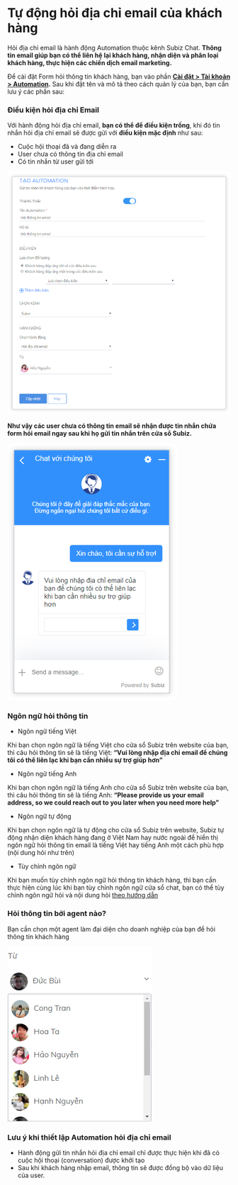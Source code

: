 # Tự động hỏi địa chỉ email của khách hàng

Hỏi địa chỉ email là hành động Automation thuộc kênh Subiz Chat. **Thông tin email giúp bạn có thể liên hệ lại khách hàng, nhận diện và phân loại khách hàng, thực hiện các chiến dịch email marketing.**

Để cài đặt Form hỏi thông tin khách hàng, bạn vào phần [**Cài đặt &gt; Tài khoản &gt; Automation**](https://app.subiz.com/settings/automation-list)**.** Sau khi đặt tên và mô tả theo cách quản lý của bạn, bạn cần lưu ý các phần sau:

### Điều kiện hỏi địa chỉ Email

Với hành động hỏi địa chỉ email, **bạn có thể để điều kiện trống**, khi đó tin nhắn hỏi địa chỉ email sẽ được gửi với **điều kiện mặc định** như sau:

* Cuộc hội thoại đã và đang diễn ra
* User chưa có thông tin địa chỉ email
* Có tin nhắn từ user gửi tới

![T&#x1EA1;o automation h&#x1ECF;i th&#xF4;ng tin kh&#xE1;ch h&#xE0;ng](../../.gitbook/assets/tao-form-hoi-email.png)

**Như vậy các user chưa có thông tin email sẽ nhận được tin nhắn chứa form hỏi email ngay sau khi họ gửi tin nhắn trên cửa sổ Subiz.**

![Form h&#x1ECF;i th&#xF4;ng tin kh&#xE1;ch h&#xE0;ng tr&#xEA;n c&#x1EED;a s&#x1ED5; chat](../../.gitbook/assets/form-hoi-email-1.png)

### Ngôn ngữ hỏi thông tin

* Ngôn ngữ tiếng Việt

Khi bạn chọn ngôn ngữ là tiếng Việt cho cửa sổ Subiz trên website của bạn, thì câu hỏi thông tin sẽ là tiếng Việt: **“Vui lòng nhập địa chỉ email để chúng tôi có thể liên lạc khi bạn cần nhiều sự trợ giúp hơn”**

* Ngôn ngữ tiếng Anh

Khi bạn chọn ngôn ngữ là tiếng Anh cho cửa sổ Subiz trên website của bạn, thì câu hỏi thông tin sẽ là tiếng Anh: **“Please provide us your email address, so we could reach out to you later when you need more help”**

* Ngôn ngữ tự động

Khi bạn chọn ngôn ngữ là tự động cho cửa sổ Subiz trên website, Subiz tự động nhận diện khách hàng đang ở Việt Nam hay nước ngoài để hiển thị ngôn ngữ hỏi thông tin email là tiếng Việt hay tiếng Anh một cách phù hợp \(nội dung hỏi như trên\)

* Tùy chỉnh ngôn ngữ

Khi bạn muốn tùy chỉnh ngôn ngữ hỏi thông tin khách hàng, thì bạn cần thực hiện cùng lúc khi bạn tùy chỉnh ngôn ngữ cửa sổ chat, bạn có thể tùy chỉnh ngôn ngữ hỏi và nội dung hỏi [theo hướng dẫn​](https://subiz.gitbook.io/subiz-document/bat-dau-voi-subiz/thiet-lap-moi-truong-tuong-tac/tich-hop-subiz-chat/tuy-chinh-cua-so-subiz-chat#tuy-chinh-ngon-ngu-cua-so-subiz-chat-qua-file-po)

### Hỏi thông tin bởi agent nào?

Bạn cần chọn một agent làm đại diện cho doanh nghiệp của bạn để hỏi thông tin khách hàng

![L&#x1EF1;a ch&#x1ECD;n Agent &#x111;&#x1EA1;i di&#x1EC7;n h&#x1ECF;i th&#xF4;ng tin kh&#xE1;ch h&#xE0;ng](../../.gitbook/assets/hoi-thong-tin-tu-agent-nao.png)

### Lưu ý khi thiết lập Automation hỏi địa chỉ email 

* Hành động gửi tin nhắn hỏi địa chỉ email chỉ được thực hiện khi đã có cuộc hội thoại \(conversation\) được khởi tạo
* Sau khi khách hàng nhập email, thông tin sẽ được đồng bộ vào dữ liệu của user.

